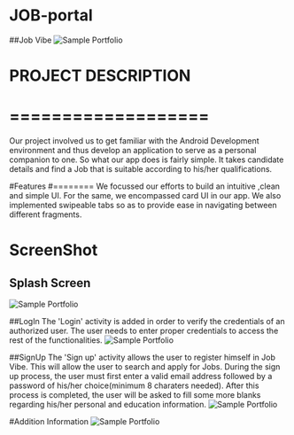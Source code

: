 # JOB-portal
##Job Vibe 
![Sample Portfolio](https://github.com/Rocktim53/JOB-portal/blob/master/jvtie.png)

 # PROJECT DESCRIPTION
 # ===================
 Our project involved us to get familiar with the Android Development environment and thus develop an application 
 to serve as a personal companion to one. 
 So what our app does is fairly simple. It takes candidate details and find a Job that is suitable according to 
 his/her qualifications.

 #Features
 #========
 We focussed our efforts to build an intuitive ,clean and simple UI. For the same, we encompassed card UI in our app. 
 We also implemented swipeable tabs so as to provide ease in navigating between different fragments.

# ScreenShot

## Splash Screen
 ![Sample Portfolio](https://github.com/Rocktim53/JOB-portal/blob/master/screenshots/screenshot/Splash.png)

##LogIn
The 'Login' activity is added in order to verify the credentials of an authorized user. The user needs to enter proper
credentials to access the rest of the functionalities.
 ![Sample Portfolio](https://github.com/Rocktim53/JOB-portal/blob/master/screenshots/screenshot/Login.png)

##SignUp
The 'Sign up' activity allows the user to register himself in Job Vibe. This will allow the user to search and apply for Jobs. 
During the sign up process, the user must first enter a valid email address followed by a password of his/her choice(minimum 8 charaters needed).
 After this process is completed, the user will be asked to fill some more blanks regarding his/her personal and education information.
 ![Sample Portfolio](https://github.com/Rocktim53/JOB-portal/blob/master/screenshots/screenshot/Signup.png)

 #Addition Information
 ![Sample Portfolio](https://github.com/Rocktim53/JOB-portal/blob/master/screenshots/screenshot/ProfilePersonal.png)



